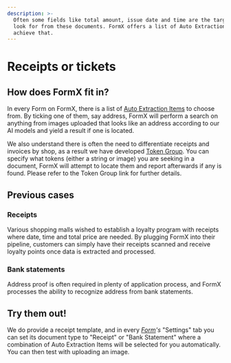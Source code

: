 ```yaml
---
description: >-
  Often some fields like total amount, issue date and time are the target to
  look for from these documents. FormX offers a list of Auto Extraction Items to
  achieve that.
---
```


# Receipts or tickets

## How does FormX fit in?

In every Form on FormX, there is a list of [Auto Extraction Items](features/auto-extraction-items.md) to choose from. By ticking one of them, say address, FormX will perform a search on anything from images uploaded that looks like an address according to our AI models and yield a result if one is located.

We also understand there is often the need to differentiate receipts and invoices by shop, as a result we have developed [Token Group](features/token-group.md). You can specify what tokens \(either a string or image\) you are seeking in a document, FormX will attempt to locate them and report afterwards if any is found. Please refer to the Token Group link for further details.

## Previous cases

### Receipts

Various shopping malls wished to establish a loyalty program with receipts where date, time and total price are needed. By plugging FormX  into their pipeline, customers can simply have their receipts scanned and receive loyalty points once data is extracted and processed.

### Bank statements

Address proof is often required in plenty of application process, and FormX processes the ability to recognize address from bank statements.

## Try them out!

We do provide a receipt template, and in every [_Form_](background.md#what-is-a-form)_'s_ "Settings" tab you can set its document type to "Receipt" or "Bank Statement" where a combination of Auto Extraction Items will be selected for you automatically. You can then test with uploading an image.

